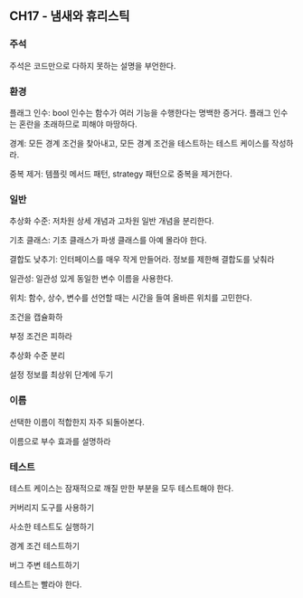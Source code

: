 ## CH17 - 냄새와 휴리스틱

### 주석

주석은 코드만으로 다하지 못하는 설명을 부언한다.

### 환경

플래그 인수: bool 인수는 함수가 여러 기능을 수행한다는 명백한 증거다. 플래그 인수는 혼란을 초래하므로 피해야 마땅하다.

경계: 모든 경계 조건을 찾아내고, 모든 경계 조건을 테스트하는 테스트 케이스를 작성하라.

중복 제거: 템플릿 메서드 패턴, strategy 패턴으로 중복을 제거한다.

### 일반

추상화 수준: 저차원 상세 개념과 고차원 일반 개념을 분리한다.

기초 클래스: 기초 클래스가 파생 클래스를 아예 몰라야 한다.

결합도 낮추기: 인터페이스를 매우 작게 만들어라. 정보를 제한해 결합도를 낮춰라

일관성: 일관성 있게 동일한 변수 이름을 사용한다.

위치: 함수, 상수, 변수를 선언할 때는 시간을 들여 올바른 위치를 고민한다.

조건을 캡슐화하

부정 조건은 피하라

추상화 수준 분리

설정 정보를 최상위 단계에 두기

### 이름

선택한 이름이 적합한지 자주 되돌아본다.

이름으로 부수 효과를 설명하라

### 테스트

테스트 케이스는 잠재적으로 깨질 만한 부분을 모두 테스트해야 한다.

커버리지 도구를 사용하기

사소한 테스트도 실행하기

경계 조건 테스트하기

버그 주변 테스트하기

테스트는 빨라야 한다.
